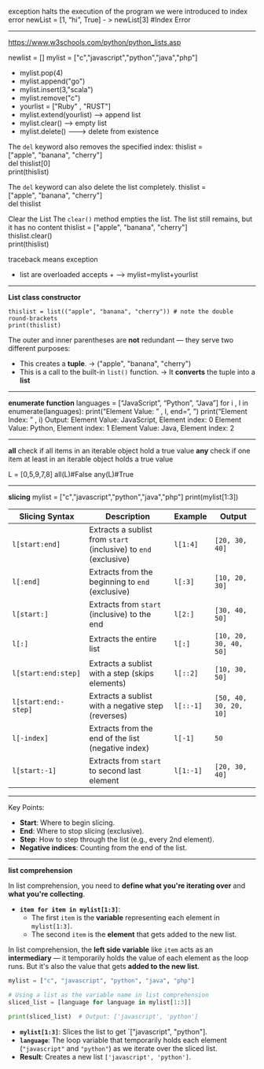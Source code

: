  
exception halts the execution of the program 
we were introduced to index error
newList = [1, “hi”, True] - > newList[3] \#Index Error

-------

https://www.w3schools.com/python/python_lists.asp

newlist = [] 
mylist = ["c","javascript","python","java","php"]


- mylist.pop(4)
- mylist.append("go")
- mylist.insert(3,"scala")
- mylist.remove("c")
- yourlist = ["Ruby" , "RUST"]
- mylist.extend(yourlist) --> append list 
- mylist.clear() --> empty list
- mylist.delete() ---> delete from existence 


The `del` keyword also removes the specified index:
thislist = ["apple", "banana", "cherry"]  
del thislist[0]  
print(thislist)

The `del` keyword can also delete the list completely. 
thislist = ["apple", "banana", "cherry"]  
del thislist

Clear the List
The `clear()` method empties the list.
The list still remains, but it has no content 
thislist = ["apple", "banana", "cherry"]  
thislist.clear()  
print(thislist)

traceback means exception 

- list are overloaded accepts + --> mylist=mylist+yourlist
--------



**List class constructor**
```
thislist = list(("apple", "banana", "cherry")) # note the double round-brackets  
print(thislist)

```

The outer and inner parentheses are **not** redundant — they serve two different purposes:
- This creates a **tuple**. -> ("apple", "banana", "cherry")
- This is a call to the built-in `list()` function. -> It **converts** the tuple into a **list**
--------


**enumerate function** 
languages = [“JavaScript”, “Python”, “Java”]
for i , l in enumerate(languages):
print(“Element Value: ” , l, end=“, ”)
print(“Element Index: ” , i)
Output:
Element Value: JavaScript, Element index: 0
Element Value: Python, Element index: 1
Element Value: Java, Element index: 2

------------------


**all** check if all items in an iterable object hold a true value
**any** check if one item at least in an iterable object holds a true value 

L = [0,5,9,7,8]
all(L)#False
any(L)#True

--------------------


**slicing** 
mylist = ["c","javascript","python","java","php"]
print(mylist[1:3])

| **Slicing Syntax**   | **Description**                                                  | **Example** | **Output**             |
| -------------------- | ---------------------------------------------------------------- | ----------- | ---------------------- |
| `l[start:end]`       | Extracts a sublist from `start` (inclusive) to `end` (exclusive) | `l[1:4]`    | `[20, 30, 40]`         |
| `l[:end]`            | Extracts from the beginning to `end` (exclusive)                 | `l[:3]`     | `[10, 20, 30]`         |
| `l[start:]`          | Extracts from `start` (inclusive) to the end                     | `l[2:]`     | `[30, 40, 50]`         |
| `l[:]`               | Extracts the entire list                                         | `l[:]`      | `[10, 20, 30, 40, 50]` |
| `l[start:end:step]`  | Extracts a sublist with a step (skips elements)                  | `l[::2]`    | `[10, 30, 50]`         |
| `l[start:end:-step]` | Extracts a sublist with a negative step (reverses)               | `l[::-1]`   | `[50, 40, 30, 20, 10]` |
| `l[-index]`          | Extracts from the end of the list (negative index)               | `l[-1]`     | `50`                   |
| `l[start:-1]`        | Extracts from `start` to second last element                     | `l[1:-1]`   | `[20, 30, 40]`         |

---

Key Points:
- **Start**: Where to begin slicing. 
- **End**: Where to stop slicing (exclusive). 
- **Step**: How to step through the list (e.g., every 2nd element).
- **Negative indices**: Counting from the end of the list.

------------


**list comprehension** 

In list comprehension, you need to **define what you're iterating over** and **what you're collecting**.

- **`item for item in mylist[1:3]`**:
    - The first `item` is the **variable** representing each element in `mylist[1:3]`.
    - The second `item` is the **element** that gets added to the new list.

In list comprehension, the **left side variable** like `item` acts as an **intermediary** — it temporarily holds the value of each element as the loop runs. But it's also the value that gets **added to the new list**.

```python
mylist = ["c", "javascript", "python", "java", "php"]

# Using a list as the variable name in list comprehension
sliced_list = [language for language in mylist[1:3]]

print(sliced_list)  # Output: ['javascript', 'python']
```
- **`mylist[1:3]`**: Slices the list to get `["javascript", "python"].
- **`language`**: The loop variable that temporarily holds each element (`"javascript"` and `"python"`) as we iterate over the sliced list.
- **Result**: Creates a new list `['javascript', 'python']`.

